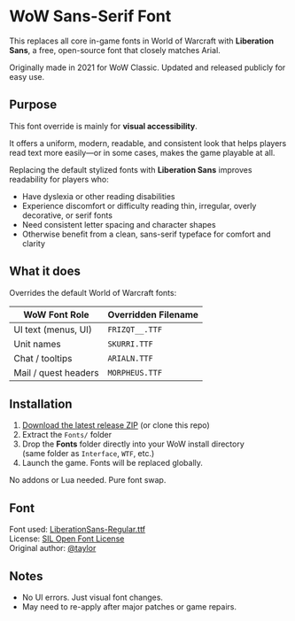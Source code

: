 # WoW Sans-Serif Font

This replaces all core in-game fonts in World of Warcraft with **Liberation Sans**, a free, open-source font that closely matches Arial.

Originally made in 2021 for WoW Classic. Updated and released publicly for easy use.

## Purpose

This font override is mainly for **visual accessibility**.

It offers a uniform, modern, readable, and consistent look that helps players read text more easily—or in some cases, makes the game playable at all.

Replacing the default stylized fonts with **Liberation Sans** improves readability for players who:
- Have dyslexia or other reading disabilities
- Experience discomfort or difficulty reading thin, irregular, overly decorative, or serif fonts
- Need consistent letter spacing and character shapes
- Otherwise benefit from a clean, sans-serif typeface for comfort and clarity

## What it does

Overrides the default World of Warcraft fonts:

| WoW Font Role        | Overridden Filename |
|----------------------|---------------------|
| UI text (menus, UI)  | `FRIZQT__.TTF`      |
| Unit names           | `SKURRI.TTF`        |
| Chat / tooltips      | `ARIALN.TTF`        |
| Mail / quest headers | `MORPHEUS.TTF`      |


## Installation

1. [Download the latest release ZIP](https://github.com/hayness666/wow-serif-font/releases)
 (or clone this repo)
2. Extract the `Fonts/` folder
3. Drop the **Fonts** folder directly into your WoW install directory  
   (same folder as `Interface`, `WTF`, etc.)
4. Launch the game. Fonts will be replaced globally.

No addons or Lua needed. Pure font swap.

## Font

Font used: [LiberationSans-Regular.ttf](https://github.com/taylor/fonts/blob/master/LiberationSans-Regular.ttf)  
License: [SIL Open Font License](https://scripts.sil.org/cms/scripts/page.php?site_id=nrsi&id=OFL)  
Original author: [@taylor](https://github.com/taylor)

## Notes

- No UI errors. Just visual font changes.
- May need to re-apply after major patches or game repairs.
